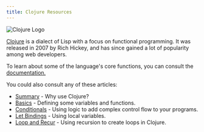 ```yaml
---
title: Clojure Resources
---
```

![Clojure Logo](//discourse-user-assets.s3.amazonaws.com/original/2X/3/3f3afa51f5d2c790faed68bfdd695d9f280e4480.png)

<a href='https://clojure.org/' target='_blank' rel='nofollow'>Clojure</a> is a dialect of Lisp with a focus on functional programming. It was released in 2007 by Rich Hickey, and has since gained a lot of popularity among web developers.

To learn about some of the language's core functions, you can consult the <a href='https://clojuredocs.org/' target='_blank' rel='nofollow'>documentation.</a>

You could also consult any of these articles:

*   <a href='http://forum.freecodecamp.com/t/what-is-clojure/18419' target='_blank' rel='nofollow'>Summary</a> - Why use Clojure?
*   <a href='http://forum.freecodecamp.com/t/clojure-the-basics/18410' target='_blank' rel='nofollow'>Basics</a> - Defining some variables and functions.
*   <a href='http://forum.freecodecamp.com/t/clojure-conditionals/18412' target='_blank' rel='nofollow'>Conditionals</a> - Using logic to add complex control flow to your programs.
*   <a href='http://forum.freecodecamp.com/t/clojure-create-local-variables-with-let/18415' target='_blank' rel='nofollow'>Let Bindings</a> - Using local variables.
*   <a href='http://forum.freecodecamp.com/t/clojure-loop-recur/18418' target='_blank' rel='nofollow'>Loop and Recur</a> - Using recursion to create loops in Clojure.